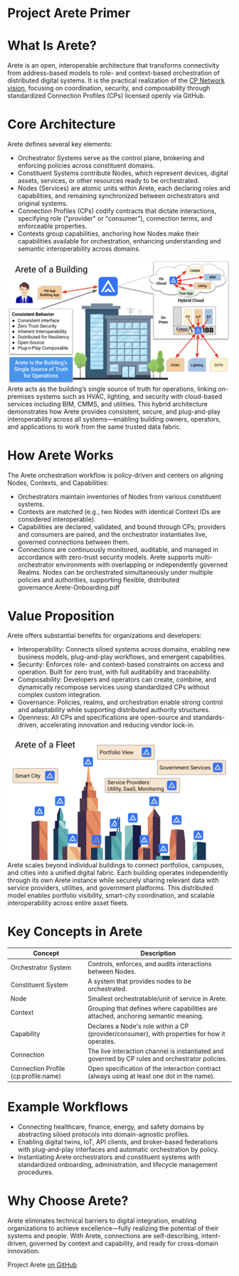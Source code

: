 # Project Arete Primer
# What Is Arete?
Arete is an open, interoperable architecture that transforms connectivity from address-based models to role- and context-based orchestration of distributed digital systems. It is the practical realization of the [CP Network vision](https://drive.google.com/file/d/1MNuPTeS1AfTaix9b8P17mo-20pKeE57w/view?usp=sharing), focusing on coordination, security, and composability through standardized Connection Profiles (CPs) licensed openly via GitHub.
# Core Architecture
Arete defines several key elements:
* Orchestrator Systems serve as the control plane, brokering and enforcing policies across constituent domains.
* Constituent Systems contribute Nodes, which represent devices, digital assets, services, or other resources ready to be orchestrated.
* Nodes (Services) are atomic units within Arete, each declaring roles and capabilities, and remaining synchronized between orchestrators and original systems.
* Connection Profiles (CPs) codify contracts that dictate interactions, specifying role ("provider" or "consumer"), connection terms, and enforceable properties.
* Contexts group capabilities, anchoring how Nodes make their capabilities available for orchestration, enhancing understanding and semantic interoperability across domains.

![Arete Building](Arete-building.png)
Arete acts as the building’s single source of truth for operations, linking on-premises systems such as HVAC, lighting, and security with cloud-based services including BIM, CMMS, and utilities. This hybrid architecture demonstrates how Arete provides consistent, secure, and plug-and-play interoperability across all systems—enabling building owners, operators, and applications to work from the same trusted data fabric.

# How Arete Works
The Arete orchestration workflow is policy-driven and centers on aligning Nodes, Contexts, and Capabilities:
* Orchestrators maintain inventories of Nodes from various constituent systems.
* Contexts are matched (e.g., two Nodes with identical Context IDs are considered interoperable).
* Capabilities are declared, validated, and bound through CPs; providers and consumers are paired, and the orchestrator instantiates live, governed connections between them.
* Connections are continuously monitored, auditable, and managed in accordance with zero-trust security models.
Arete supports multi-orchestrator environments with overlapping or independently governed Realms. Nodes can be orchestrated simultaneously under multiple policies and authorities, supporting flexible, distributed governance.Arete-Onboarding.pdf
# Value Proposition
Arete offers substantial benefits for organizations and developers:
* Interoperability: Connects siloed systems across domains, enabling new business models, plug-and-play workflows, and emergent capabilities.
* Security: Enforces role- and context-based constraints on access and operation. Built for zero trust, with full auditability and traceability.
* Composability: Developers and operators can create, combine, and dynamically recompose services using standardized CPs without complex custom integration.
* Governance: Policies, realms, and orchestration enable strong control and adaptability while supporting distributed authority structures.
* Openness: All CPs and specifications are open-source and standards-driven, accelerating innovation and reducing vendor lock-in.

 ![Arete Fleet](Arete-fleet.png)
Arete scales beyond individual buildings to connect portfolios, campuses, and cities into a unified digital fabric. Each building operates independently through its own Arete instance while securely sharing relevant data with service providers, utilities, and government platforms. This distributed model enables portfolio visibility, smart-city coordination, and scalable interoperability across entire asset fleets.


# Key Concepts in Arete


| Concept | Description |
|---|---|
| Orchestrator System | Controls, enforces, and audits interactions between Nodes. |
| Constituent System | A system that provides nodes to be orchestrated. |
| Node | Smallest orchestratable/unit of service in Arete. |
| Context | Grouping that defines where capabilities are attached, anchoring semantic meaning. |
| Capability | Declares a Node's role within a CP (provider/consumer), with properties for how it operates. |
| Connection | The live interaction channel is instantiated and governed by CP rules and orchestrator policies. |
| Connection Profile (cp:profile.name) | Open specification of the interaction contract (always using at least one dot in the name). |


# Example Workflows
* Connecting healthcare, finance, energy, and safety domains by abstracting siloed protocols into domain-agnostic profiles.
* Enabling digital twins, IoT, API clients, and broker-based federations with plug-and-play interfaces and automatic orchestration by policy.
* Instantiating Arete orchestrators and constituent systems with standardized onboarding, administration, and lifecycle management procedures.
# Why Choose Arete?
Arete eliminates technical barriers to digital integration, enabling organizations to achieve excellence—fully realizing the potential of their systems and people. With Arete, connections are self-describing, intent-driven, governed by context and capability, and ready for cross-domain innovation.

Project Arete [on GitHub](https://github.com/project-arete)
